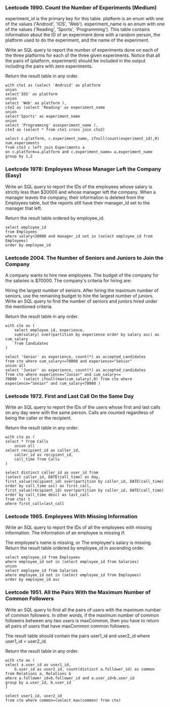 ### Leetcode 1990. Count the Number of Experiments (Medium)

experiment_id is the primary key for this table.
platform is an enum with one of the values ('Android', 'IOS', 'Web').
experiment_name is an enum with one of the values ('Reading', 'Sports', 'Programming').
This table contains information about the ID of an experiment done with a random person, the platform used to do the experiment, and the name of the experiment.

Write an SQL query to report the number of experiments done on each of the three platforms for each of the three given experiments. Notice that all the pairs of (platform, experiment) should be included in the output including the pairs with zero experiments.

Return the result table in any order.

``` MySQL
with cte1 as (select 'Android' as platform
union
select'IOS' as platform
union
select 'Web' as platform ),
cte2 as (select 'Reading' as experiment_name
union
select'Sports' as experiment_name
union
select 'Programming' asexperiment_name ),
cte3 as (select * from cte1 cross join cte2)

select c.platform, c.experiment_name, ifnull(count(experiment_id),0) num_experiments
from cte3 c left join Experiments a
on c.platform=a.platform and c.experiment_name= a.experiment_name
group by 1,2
```

### Leetcode 1978: Employees Whose Manager Left the Company (Easy)
Write an SQL query to report the IDs of the employees whose salary is strictly less than $30000 and whose manager left the company. When a manager leaves the company, their information is deleted from the Employees table, but the reports still have their manager_id set to the manager that left.

Return the result table ordered by employee_id.
``` Mysql
select employee_id 
from Employees
where salary<30000 and manager_id not in (select employee_id from Employees) 
order by employee_id
```

### Leetcode 2004. The Number of Seniors and Juniors to Join the Company

A company wants to hire new employees. The budget of the company for the salaries is $70000. The company's criteria for hiring are:

Hiring the largest number of seniors.
After hiring the maximum number of seniors, use the remaining budget to hire the largest number of juniors.
Write an SQL query to find the number of seniors and juniors hired under the mentioned criteria.

Return the result table in any order.

``` Mysql
with cte as (
    select employee_id, experience, 
    sum(salary) over(partition by experience order by salary asc) as cum_salary
    from Candidates
)

select 'Senior' as experience, count(*) as accepted_candidates
from cte where cum_salary<=70000 and experience="Senior"
union all
select 'Junior' as experience, count(*) as accepted_candidates
from cte where experience="Junior" and cum_salary<= 
70000 - (select ifnull(max(cum_salary),0) from cte where experience="Senior" and cum_salary<70000 )
```
### Leetcode 1972. First and Last Call On the Same Day
Write an SQL query to report the IDs of the users whose first and last calls on any day were with the same person. Calls are counted regardless of being the caller or the recipient.

Return the result table in any order.

``` Mysql
with cte as (
select * from Calls
    union all
select recipient_id as caller_id,
    caller_id as recipient_id,
    call_time from Calls
)

select distinct caller_id as user_id from 
(select caller_id, DATE(call_time) as day, 
first_value(recipient_id) over(partition by caller_id, DATE(call_time) order by call_time asc) as first_call,
first_value(recipient_id) over(partition by caller_id, DATE(call_time) order by call_time desc) as last_call
from cte) t
where first_call=last_call
```
### Leetcode 1965. Employees With Missing Information
Write an SQL query to report the IDs of all the employees with missing information. The information of an employee is missing if:

The employee's name is missing, or
The employee's salary is missing.
Return the result table ordered by employee_id in ascending order.

``` Mysql
select employee_id from Employees
where employee_id not in (select employee_id from Salaries)
union 
select employee_id from Salaries
where employee_id not in (select employee_id from Employees)
order by employee_id asc
```
### Leetcode 1951. All the Pairs With the Maximum Number of Common Followers

Write an SQL query to find all the pairs of users with the maximum number of common followers. In other words, if the maximum number of common followers between any two users is maxCommon, then you have to return all pairs of users that have maxCommon common followers.

The result table should contain the pairs user1_id and user2_id where user1_id < user2_id.

Return the result table in any order.

``` Mysql
with cte as (
select a.user_id as user1_id,
    b.user_id as user2_id, count(distinct a.follower_id) as common
from Relations a, Relations b
where a.follower_id=b.follower_id and a.user_id<b.user_id
group by a.user_id, b.user_id
)

select user1_id, user2_id 
from cte where common=(select max(common) from cte)
```












